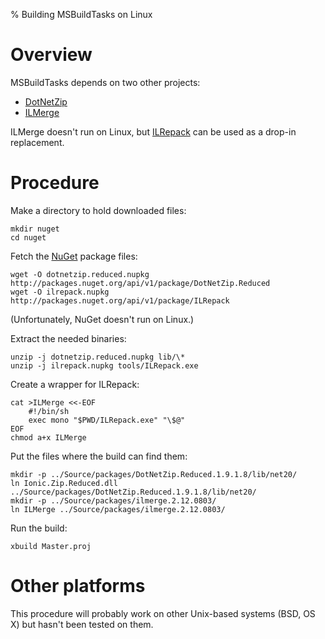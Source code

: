 % Building MSBuildTasks on Linux

# Overview #

MSBuildTasks depends on two other projects:

 * [DotNetZip][1]
 * [ILMerge][2]

ILMerge doesn't run on Linux, but [ILRepack][3] can be used as a drop-in replacement.

[1]: http://dotnetzip.codeplex.com/
[2]: http://research.microsoft.com/en-us/people/mbarnett/ilmerge.aspx
[3]: http://github.com/gluck/il-repack

# Procedure #

Make a directory to hold downloaded files:

	mkdir nuget
	cd nuget

Fetch the [NuGet][4] package files:

	wget -O dotnetzip.reduced.nupkg http://packages.nuget.org/api/v1/package/DotNetZip.Reduced
	wget -O ilrepack.nupkg http://packages.nuget.org/api/v1/package/ILRepack

(Unfortunately, NuGet doesn't run on Linux.)

[4]: http://www.nuget.org/

Extract the needed binaries:

	unzip -j dotnetzip.reduced.nupkg lib/\*
	unzip -j ilrepack.nupkg tools/ILRepack.exe

Create a wrapper for ILRepack:

	cat >ILMerge <<-EOF
		#!/bin/sh
		exec mono "$PWD/ILRepack.exe" "\$@"
	EOF
	chmod a+x ILMerge

Put the files where the build can find them:

	mkdir -p ../Source/packages/DotNetZip.Reduced.1.9.1.8/lib/net20/
	ln Ionic.Zip.Reduced.dll ../Source/packages/DotNetZip.Reduced.1.9.1.8/lib/net20/
	mkdir -p ../Source/packages/ilmerge.2.12.0803/
	ln ILMerge ../Source/packages/ilmerge.2.12.0803/

Run the build:

	xbuild Master.proj

# Other platforms #

This procedure will probably work on other Unix-based systems (BSD, OS X)
but hasn't been tested on them.
